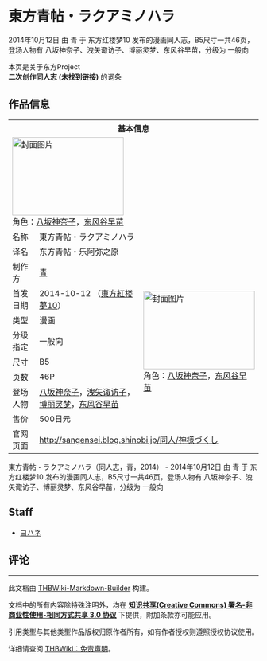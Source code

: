 # 東方青帖・ラクアミノハラ

<!-- source html: G:\repos\THBWiki-Markdown-Builder\THBWikiMarkdown\Temp\main\5\5d\ns0%3A%E6%9D%B1%E6%96%B9%E9%9D%92%E5%B8%96%E3%83%BB%E3%83%A9%E3%82%AF%E3%82%A2%E3%83%9F%E3%83%8E%E3%83%8F%E3%83%A9.html -->

2014年10月12日 由 青 于 东方红楼梦10 发布的漫画同人志，B5尺寸一共46页，登场人物有 八坂神奈子、洩矢诹访子、博丽灵梦、东风谷早苗，分级为 一般向

本页是关于东方Project  
 **二次创作同人志 (未找到链接)** 的词条
## 作品信息

<table><tbody><tr><th colspan="3">基本信息</th></tr><tr><td class="cover-artwork-mobile" colspan="2"><a href="./文件-東方青帖・ラクアミノハラ封面.jpg.md" class="image" title="封面图片"><img alt="封面图片" src="https://upload.thwiki.cc/thumb/8/80/%E6%9D%B1%E6%96%B9%E9%9D%92%E5%B8%96%E3%83%BB%E3%83%A9%E3%82%AF%E3%82%A2%E3%83%9F%E3%83%8E%E3%83%8F%E3%83%A9%E5%B0%81%E9%9D%A2.jpg/224px-%E6%9D%B1%E6%96%B9%E9%9D%92%E5%B8%96%E3%83%BB%E3%83%A9%E3%82%AF%E3%82%A2%E3%83%9F%E3%83%8E%E3%83%8F%E3%83%A9%E5%B0%81%E9%9D%A2.jpg" decoding="async" loading="lazy" width="224" height="157" srcset="https://upload.thwiki.cc/thumb/8/80/%E6%9D%B1%E6%96%B9%E9%9D%92%E5%B8%96%E3%83%BB%E3%83%A9%E3%82%AF%E3%82%A2%E3%83%9F%E3%83%8E%E3%83%8F%E3%83%A9%E5%B0%81%E9%9D%A2.jpg/336px-%E6%9D%B1%E6%96%B9%E9%9D%92%E5%B8%96%E3%83%BB%E3%83%A9%E3%82%AF%E3%82%A2%E3%83%9F%E3%83%8E%E3%83%8F%E3%83%A9%E5%B0%81%E9%9D%A2.jpg 1.5x, https://upload.thwiki.cc/thumb/8/80/%E6%9D%B1%E6%96%B9%E9%9D%92%E5%B8%96%E3%83%BB%E3%83%A9%E3%82%AF%E3%82%A2%E3%83%9F%E3%83%8E%E3%83%8F%E3%83%A9%E5%B0%81%E9%9D%A2.jpg/448px-%E6%9D%B1%E6%96%B9%E9%9D%92%E5%B8%96%E3%83%BB%E3%83%A9%E3%82%AF%E3%82%A2%E3%83%9F%E3%83%8E%E3%83%8F%E3%83%A9%E5%B0%81%E9%9D%A2.jpg 2x" data-file-width="3425" data-file-height="2400"></a><div class="cover-char">角色：<a href="./八坂神奈子.md" title="八坂神奈子">八坂神奈子</a>，<a href="./东风谷早苗.md" title="东风谷早苗">东风谷早苗</a></div></td>
</tr><tr><td class="label">名称</td><td colspan="2"> 東方青帖・ラクアミノハラ </td></tr><tr><td class="label">译名</td><td colspan="2"> 东方青帖・乐阿弥之原 </td></tr><tr><td class="label">制作方</td><td><a href="./青.md" title="青">青</a></td><td class="cover-artwork" rowspan="8" style="min-width:224px;"><a href="./文件-東方青帖・ラクアミノハラ封面.jpg.md" class="image" title="封面图片"><img alt="封面图片" src="https://upload.thwiki.cc/thumb/8/80/%E6%9D%B1%E6%96%B9%E9%9D%92%E5%B8%96%E3%83%BB%E3%83%A9%E3%82%AF%E3%82%A2%E3%83%9F%E3%83%8E%E3%83%8F%E3%83%A9%E5%B0%81%E9%9D%A2.jpg/224px-%E6%9D%B1%E6%96%B9%E9%9D%92%E5%B8%96%E3%83%BB%E3%83%A9%E3%82%AF%E3%82%A2%E3%83%9F%E3%83%8E%E3%83%8F%E3%83%A9%E5%B0%81%E9%9D%A2.jpg" decoding="async" loading="lazy" width="224" height="157" srcset="https://upload.thwiki.cc/thumb/8/80/%E6%9D%B1%E6%96%B9%E9%9D%92%E5%B8%96%E3%83%BB%E3%83%A9%E3%82%AF%E3%82%A2%E3%83%9F%E3%83%8E%E3%83%8F%E3%83%A9%E5%B0%81%E9%9D%A2.jpg/336px-%E6%9D%B1%E6%96%B9%E9%9D%92%E5%B8%96%E3%83%BB%E3%83%A9%E3%82%AF%E3%82%A2%E3%83%9F%E3%83%8E%E3%83%8F%E3%83%A9%E5%B0%81%E9%9D%A2.jpg 1.5x, https://upload.thwiki.cc/thumb/8/80/%E6%9D%B1%E6%96%B9%E9%9D%92%E5%B8%96%E3%83%BB%E3%83%A9%E3%82%AF%E3%82%A2%E3%83%9F%E3%83%8E%E3%83%8F%E3%83%A9%E5%B0%81%E9%9D%A2.jpg/448px-%E6%9D%B1%E6%96%B9%E9%9D%92%E5%B8%96%E3%83%BB%E3%83%A9%E3%82%AF%E3%82%A2%E3%83%9F%E3%83%8E%E3%83%8F%E3%83%A9%E5%B0%81%E9%9D%A2.jpg 2x" data-file-width="3425" data-file-height="2400"></a><div class="cover-char">角色：<a href="./八坂神奈子.md" title="八坂神奈子">八坂神奈子</a>，<a href="./东风谷早苗.md" title="东风谷早苗">东风谷早苗</a></div></td>
</tr><tr><td class="label">首发日期</td><td>2014-10-12&#160;（<a href="/展会作品列表?e=%E4%B8%9C%E6%96%B9%E7%BA%A2%E6%A5%BC%E6%A2%A6%2310">東方紅楼夢10</a>）</td></tr><tr><td class="label">类型</td><td>漫画</td></tr><tr><td class="label">分级指定</td><td>一般向</td></tr><tr><td class="label">尺寸</td><td>B5</td></tr><tr><td class="label">页数</td><td>46P</td></tr><tr><td class="label">登场人物</td><td><a href="./八坂神奈子.md" title="八坂神奈子">八坂神奈子</a>，<a href="./洩矢诹访子.md" title="洩矢诹访子">洩矢诹访子</a>，<a href="./博丽灵梦.md" title="博丽灵梦">博丽灵梦</a>，<a href="./东风谷早苗.md" title="东风谷早苗">东风谷早苗</a></td></tr><tr><td class="label">售价</td><td>500日元</td></tr>
<tr><td class="label">官网页面</td><td colspan="2"><a rel="nofollow" class="external free" href="http://sangensei.blog.shinobi.jp/同人/神様づくし">http://sangensei.blog.shinobi.jp/同人/神様づくし</a></td></tr></tbody></table>

東方青帖・ラクアミノハラ（同人志，青，2014） - 2014年10月12日 由 青 于 东方红楼梦10 发布的漫画同人志，B5尺寸一共46页，登场人物有 八坂神奈子、洩矢诹访子、博丽灵梦、东风谷早苗，分级为 一般向
## Staff
- [ヨハネ](./ヨハネ.md)

## 评论




---

此文档由 [THBWiki-Markdown-Builder](https://github.com/Delsin-Yu/THBWiki-Markdown-Builder) 构建。

文档中的所有内容除特殊注明外，均在 [**知识共享(Creative Commons) 署名-非商业性使用-相同方式共享 3.0 协议**](https://creativecommons.org/licenses/by-sa/3.0/deed.zh-hans) 下提供，附加条款亦可能应用。

引用类型与其他类型作品版权归原作者所有，如有作者授权则遵照授权协议使用。

详细请查阅 [THBWiki：免责声明](https://thbwiki.cc/THBWiki:%E5%85%8D%E8%B4%A3%E5%A3%B0%E6%98%8E)。

